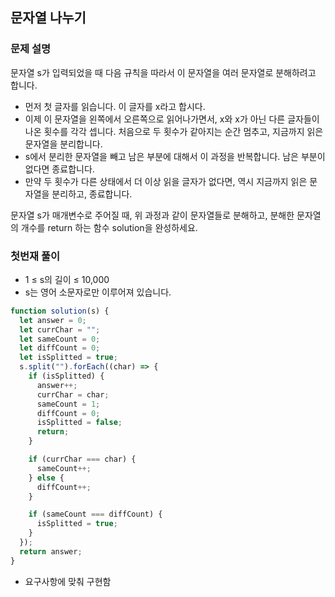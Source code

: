 ## 문자열 나누기

### 문제 설명

문자열 s가 입력되었을 때 다음 규칙을 따라서 이 문자열을 여러 문자열로 분해하려고 합니다.

- 먼저 첫 글자를 읽습니다. 이 글자를 x라고 합시다.
- 이제 이 문자열을 왼쪽에서 오른쪽으로 읽어나가면서, x와 x가 아닌 다른 글자들이 나온 횟수를 각각 셉니다. 처음으로 두 횟수가 같아지는 순간 멈추고, 지금까지 읽은 문자열을 분리합니다.
- s에서 분리한 문자열을 빼고 남은 부분에 대해서 이 과정을 반복합니다. 남은 부분이 없다면 종료합니다.
- 만약 두 횟수가 다른 상태에서 더 이상 읽을 글자가 없다면, 역시 지금까지 읽은 문자열을 분리하고, 종료합니다.

문자열 s가 매개변수로 주어질 때, 위 과정과 같이 문자열들로 분해하고, 분해한 문자열의 개수를 return 하는 함수 solution을 완성하세요.

### 첫번재 풀이

- 1 ≤ s의 길이 ≤ 10,000
- s는 영어 소문자로만 이루어져 있습니다.

```js
function solution(s) {
  let answer = 0;
  let currChar = "";
  let sameCount = 0;
  let diffCount = 0;
  let isSplitted = true;
  s.split("").forEach((char) => {
    if (isSplitted) {
      answer++;
      currChar = char;
      sameCount = 1;
      diffCount = 0;
      isSplitted = false;
      return;
    }

    if (currChar === char) {
      sameCount++;
    } else {
      diffCount++;
    }

    if (sameCount === diffCount) {
      isSplitted = true;
    }
  });
  return answer;
}
```

- 요구사항에 맞춰 구현함
